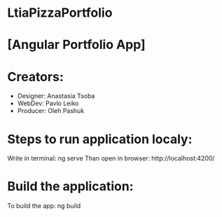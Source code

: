 # LtiaPizzaPortfolio

# [Angular Portfolio App]

# Creators: 

- Designer: Anastasia Tsoba
- WebDev: Pavlo Leiko
- Producer: Oleh Pashuk

# Steps to run application localy:

Write in terminal: ng serve
Than open in browser: http://localhost:4200/

# Build the application:

To build the app: ng build